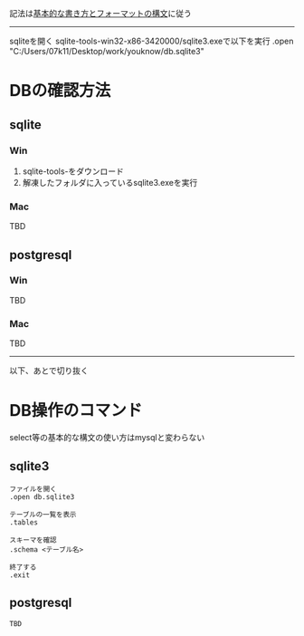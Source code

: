 記法は[基本的な書き方とフォーマットの構文](https://docs.github.com/ja/get-started/writing-on-github/getting-started-with-writing-and-formatting-on-github/basic-writing-and-formatting-syntax)に従う
___

sqliteを開く
sqlite-tools-win32-x86-3420000/sqlite3.exeで以下を実行
.open "C:/Users/07k11/Desktop/work/youknow/db.sqlite3"

# DBの確認方法
## sqlite
### Win
1. sqlite-tools-をダウンロード
1. 解凍したフォルダに入っているsqlite3.exeを実行

### Mac
TBD

## postgresql
### Win
TBD

### Mac
TBD

___

以下、あとで切り抜く

# DB操作のコマンド
select等の基本的な構文の使い方はmysqlと変わらない

## sqlite3
```text
ファイルを開く
.open db.sqlite3

テーブルの一覧を表示
.tables

スキーマを確認
.schema <テーブル名>

終了する
.exit
```

## postgresql
```text
TBD
```
